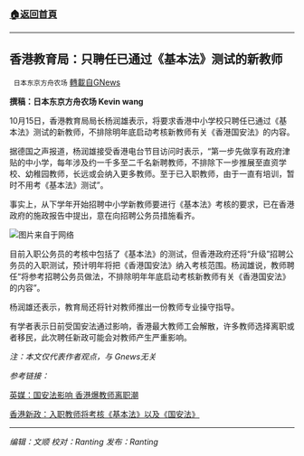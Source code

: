 ###  [:house:返回首頁](https://github.com/ourhimalayas/txt)
---


## 香港教育局：只聘任已通过《基本法》测试的新教师
` 日本东京方舟农场` [轉載自GNews](https://gnews.org/zh-hans/1598346/)

**撰稿：日本东京方舟农场 Kevin wang**

10月15日，香港教育局局长杨润雄表示，将要求香港中小学校只聘任已通过《基本法》测试的新教师，不排除明年底启动考核新教师有关《香港国安法》的内容。

据德国之声报道，杨润雄接受香港电台节目访问时表示，“第一步先做享有政府津贴的中小学，每年涉及约一千多至二千名新聘教师，不排除下一步推展至直资学校、幼稚园教师，长远或会纳入更多教师。至于已入职教师，由于一直有培训，暂时不用考《基本法》测试”。

事实上，从下学年开始招聘中小学新教师要进行《基本法》考核的要求，已在香港政府的施政报告中提出，意在向招聘公务员措施看齐。

![](https://assets.gnews.org/wp-content/uploads/2021/10/57212332_303.jpg)图片来自于网络

目前入职公务员的考核中包括了《基本法》的测试，但香港政府还将“升级”招聘公务员的入职测试，预计明年将把《香港国安法》纳入考核范围。杨润雄说，教师聘任“将参考招聘公务员做法，不排除明年年底启动考核新教师有关《香港国安法》的内容”。

杨润雄还表示，教育局还将针对教师推出一份教师专业操守指导。

有学者表示日前受国安法通过影响，香港最大教师工会解散，许多教师选择离职或者移民，此次聘任新政可能会对教师产生严重影响。

*注：本文仅代表作者观点，与 Gnews无关*

*参考链接：*

[英媒：国安法影响 香港爆教师离职潮](https://www.dw.com/zh/%E8%8B%B1%E5%AA%92%E5%9B%BD%E5%AE%89%E6%B3%95%E5%BD%B1%E5%93%8D-%E9%A6%99%E6%B8%AF%E7%88%86%E6%95%99%E5%B8%88%E7%A6%BB%E8%81%8C%E6%BD%AE/a-59209414)

[香港新政：入职教师将考核《基本法》以及《国安法》](https://www.dw.com/zh/%E9%A6%99%E6%B8%AF%E6%96%B0%E6%94%BF%E5%85%A5%E8%81%8C%E6%95%99%E5%B8%88%E5%B0%86%E8%80%83%E6%A0%B8%E5%9F%BA%E6%9C%AC%E6%B3%95%E4%BB%A5%E5%8F%8A%E5%9B%BD%E5%AE%89%E6%B3%95/a-59516395)

* * *

*编辑：文顺 校对：Ranting 发布：Ranting*
